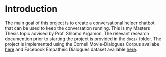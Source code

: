 # Introduction
The main goal of this project is to create a conversational helper chatbot that can be used to keep the conversation running. This is my Masters Thesis topic advised by Prof. Shlomo Argamon. The relevant research documention prior to starting the project is provided in the ```docs/``` folder. The project is implemented using the Cornell Movie-Dialogues Corpus availabe [here](http://www.cs.cornell.edu/~cristian/Cornell_Movie-Dialogs_Corpus.html) and Facebook Empatheic Dialogues dataset available [here](https://github.com/facebookresearch/EmpatheticDialogues).  